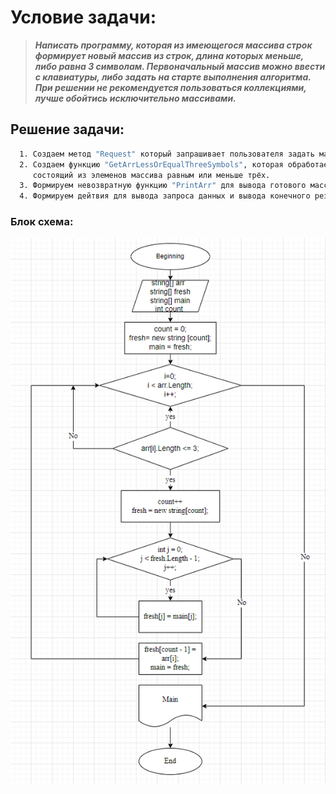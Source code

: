 ﻿# Условие задачи:
<span style="color:rgb(0, 255, 0);font-Weight:100
;font-size:12px">

> ***Написать программу, которая из имеющегося массива строк формирует новый массив из строк, длина которых меньше, либо равна 3 символам.
> Первоначальный массив можно ввести с клавиатуры, либо задать на старте выполнения алгоритма.
> При решении не рекомендуется пользоваться коллекциями, лучше обойтись исключительно массивами.***

## Решение задачи:

```sh
  1. Создаем метод "Request" который запрашивает пользователя задать массив элементов, разделяя его (; ).
  2. Создаем функцию "GetArrLessOrEqualThreeSymbols", которая обработает введенный массив и преобразует его в массив,
     состоящий из элеменов массива равным или меньше трёх.
  3. Формируем невозвратную функцию "PrintArr" для вывода готового массива.
  4. Формируем дейтвия для вывода запроса данных и вывода конечного результата.
```


### Блок схема:
![блоксхема](Diagram.png)